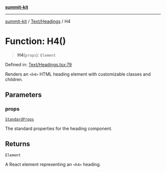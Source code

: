 [**summit-kit**](../../../README.md)

***

[summit-kit](../../../modules.md) / [Text/Headings](../README.md) / H4

# Function: H4()

> **H4**(`props`): `Element`

Defined in: [Text/Headings.tsx:79](https://github.com/andrewgremlich/summit-kit/blob/a8172597c1701ef8162fa2bc41dcfb2c8237719b/src/react/Text/Headings.tsx#L79)

Renders an `<h4>` HTML heading element with customizable classes and children.

## Parameters

### props

[`StandardProps`](../../../Types/general/type-aliases/StandardProps.md)

The standard properties for the heading component.

## Returns

`Element`

A React element representing an `<h4>` heading.
